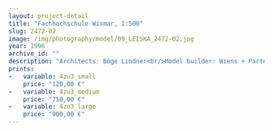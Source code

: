 ```yaml
---
layout: project-detail
title: "Fachhochschule Wismar, 1:500"
slug: 2472-02
image: /img/photography/model/09_LEISKA_2472-02.jpg
year: 1996
archive_id: ""
description: "Architects: Böge Lindner<br/>Model builder: Wiens + Partner"
prints: 
-   variable: 4zu3_small
    price: "120,00 €"
-   variable: 4zu3_medium
    price: "750,00 €"
-   variable: 4zu3_large
    price: "900,00 €"
---
```

